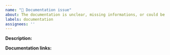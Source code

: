 ```yaml
---
name: "📖 Documentation issue"
about: The documentation is unclear, missing informations, or could be improved
labels: documentation
assignees: ''
---
```


<!--
  Documentation issues are a great way for newcomers to contribute to
  open source projects! If you have time please consider opening a
  Pull Request with your documentation changes.
-->

**Description:**

<!--
  Please provide as much detail as possible about your issue,
  please refrain from asking for solutions to specific problems
  with your code. This template is to report issues with the
  official Emotion documentation.
-->

**Documentation links:**

<!--
  If existing documentation is available, but needs to be improved,
  is wrong, or unclear, please post here the relevant URLs
-->
